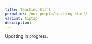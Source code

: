 ```yaml
---
title: Teaching Staff
permalink: /our-people/teaching-staff/
variant: tiptap
description: ""
---
```

<p>Updating in progress.</p>
